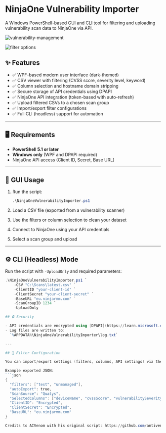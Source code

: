# NinjaOne Vulnerability Importer

A Windows PowerShell-based GUI and CLI tool for filtering and uploading vulnerability scan data to NinjaOne via API.

![vulnerability-management](https://github.com/user-attachments/assets/fdceeba9-0e99-4237-8125-a0fb5447a03c)

![filter options](https://github.com/user-attachments/assets/84321b97-1617-42dd-b1e7-beda6eab1892)

## ✨ Features

- ✅ WPF-based modern user interface (dark-themed)
- ✅ CSV viewer with filtering (CVSS score, severity level, keyword)
- ✅ Column selection and hostname domain stripping
- ✅ Secure storage of API credentials using DPAPI
- ✅ NinjaOne API integration (token-based with auto-refresh)
- ✅ Upload filtered CSVs to a chosen scan group
- ✅ Import/export filter configurations
- ✅ Full CLI (headless) support for automation

---

## 🖥 Requirements

- **PowerShell 5.1 or later**
- **Windows only** (WPF and DPAPI required)
- NinjaOne API access (Client ID, Secret, Base URL)

---

## 🚀 GUI Usage

1. Run the script:
    ```powershell
    .\NinjaOneVulnerabilityImporter.ps1
    ```

2. Load a CSV file (exported from a vulnerability scanner)
3. Use the filters or column selection to clean your dataset
4. Connect to NinjaOne using your API credentials
5. Select a scan group and upload

---

## ⚙️ CLI (Headless) Mode

Run the script with `-UploadOnly` and required parameters:

```powershell
.\NinjaOneVulnerabilityImporter.ps1 `
    -CSV "C:\Scans\latest.csv" `
    -ClientID "your-client-id" `
    -ClientSecret "your-client-secret" `
    -BaseURL "eu.ninjarmm.com" `
    -ScanGroupID 1234 `
    -UploadOnly

## 🔒 Security

- API credentials are encrypted using [DPAPI](https://learn.microsoft.com/en-us/windows/win32/secauthn/data-protection) and stored per-user/machine in exported filter JSON files.
- Log files are written to:  
  `%APPDATA%\NinjaOneVulnerabilityImporter\log.txt`

---

## 📂 Filter Configuration

You can import/export settings (filters, columns, API settings) via the GUI.

Example exported JSON:
```json
{
  "filters": ["test", "unmanaged"],
  "autoExport": true,
  "ScanSource": "Qualys",
  "SelectedColumns": ["deviceName", "cvssScore", "vulnerabilitySeverityLevel"],
  "ClientID": "Encrypted",
  "ClientSecret": "Encrypted",
  "BaseURL": "eu.ninjarmm.com"
}

Credits to AIVenom with his original script: https://github.com/antivenom8/aivenom/blob/main/NinjaOne/NinjaOneVulnerabilityImport.ps1
